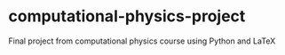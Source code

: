 # computational-physics-project
Final project from computational physics course using Python and LaTeX

